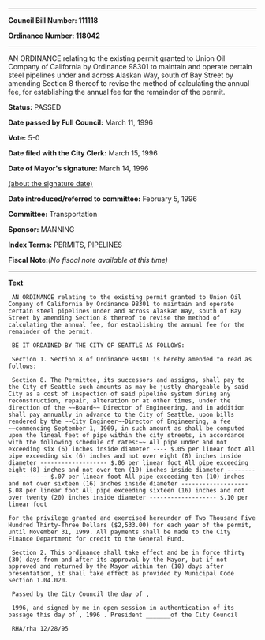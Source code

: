

********

**Council Bill Number: 111118**
   
**Ordinance Number: 118042**
********

 AN ORDINANCE relating to the existing permit granted to Union Oil Company of California by Ordinance 98301 to maintain and operate certain steel pipelines under and across Alaskan Way, south of Bay Street by amending Section 8 thereof to revise the method of calculating the annual fee, for establishing the annual fee for the remainder of the permit.

**Status:** PASSED
   
**Date passed by Full Council:** March 11, 1996
   
**Vote:** 5-0
   
**Date filed with the City Clerk:** March 15, 1996
   
**Date of Mayor's signature:** March 14, 1996
   
[(about the signature date)](/~public/approvaldate.htm)
   
   
   
**Date introduced/referred to committee:** February 5, 1996
   
**Committee:** Transportation
   
**Sponsor:** MANNING
   
   
**Index Terms:** PERMITS, PIPELINES

**Fiscal Note:**_(No fiscal note available at this time)_

********

**Text**
   
```
 AN ORDINANCE relating to the existing permit granted to Union Oil Company of California by Ordinance 98301 to maintain and operate certain steel pipelines under and across Alaskan Way, south of Bay Street by amending Section 8 thereof to revise the method of calculating the annual fee, for establishing the annual fee for the remainder of the permit.

 BE IT ORDAINED BY THE CITY OF SEATTLE AS FOLLOWS:

 Section 1. Section 8 of Ordinance 98301 is hereby amended to read as follows:

 Section 8. The Permittee, its successors and assigns, shall pay to the City of Seattle such amounts as may be justly chargeable by said City as a cost of inspection of said pipeline system during any reconstruction, repair, alteration or at other times, under the direction of the ~~Board~~ Director of Engineering, and in addition shall pay annually in advance to the City of Seattle, upon bills rendered by the ~~City Engineer~~Director of Engineering, a fee ~~commencing September 1, 1969, in such amount as shall be computed upon the lineal feet of pipe within the city streets, in accordance with the following schedule of rates:~~ All pipe under and not exceeding six (6) inches inside diameter ---- $.05 per linear foot All pipe exceeding six (6) inches and not over eight (8) inches inside diameter ------------------- $.06 per linear foot All pipe exceeding eight (8) inches and not over ten (10) inches inside diameter ------------------- $.07 per linear foot All pipe exceeding ten (10) inches and not over sixteen (16) inches inside diameter ------------------- $.08 per linear foot All pipe exceeding sixteen (16) inches and not over twenty (20) inches inside diameter ------------------- $.10 per linear foot

for the privilege granted and exercised hereunder of Two Thousand Five Hundred Thirty-Three Dollars ($2,533.00) for each year of the permit, until November 31, 1999. All payments shall be made to the City Finance Department for credit to the General Fund.

 Section 2. This ordinance shall take effect and be in force thirty (30) days from and after its approval by the Mayor, but if not approved and returned by the Mayor within ten (10) days after presentation, it shall take effect as provided by Municipal Code Section 1.04.020.

 Passed by the City Council the day of ,

 1996, and signed by me in open session in authentication of its passage this day of , 1996 . President _______of the City Council

 RHA/rha 12/28/95

```
